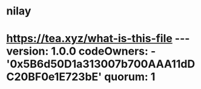 # nilay
# https://tea.xyz/what-is-this-file --- version: 1.0.0 codeOwners:   - '0x5B6d50D1a313007b700AAA11dDC20BF0e1E723bE' quorum: 1
